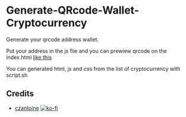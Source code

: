 # Generate-QRcode-Wallet-Cryptocurrency

Generate your qrcode address wallet. 

Put your address in the js file and you can prewiew qrcode on the index.html [like this](https://czantoine.github.io/Generate-QRcode-Wallet-Cryptocurrency/)

You can generated html, js and css from the list of cryptocurrency with script.sh

## Credits

- [czantoine](https://github.com/czantoine) [![ko-fi](https://www.ko-fi.com/img/githubbutton_sm.svg)](https://ko-fi.com/V7V22V693)
